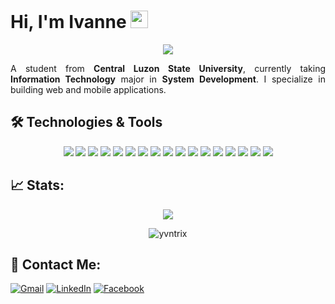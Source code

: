 
# Hi, I'm Ivanne <img src="https://media.giphy.com/media/hvRJCLFzcasrR4ia7z/giphy.gif" width="28">

<p align='center'>
  <img src='https://readme-typing-svg.herokuapp.com/?size=22&duration=4700&color=F73A55&center=true&vCenter=true&height=45&lines=Aspiring+web+or+app+developer+;Always+learning+new+things;What+brings+you+here+%3F;Contact+me+%F0%9F%94%BD'/>
</p>

<p style='text-align: justify;'> A student from <b>Central Luzon State University</b>, currently taking <b>Information Technology</b> major in <b>System Development</b>. I specialize in building web and mobile applications.
</p>




## 🛠 Technologies & Tools
<p align='center'> 
  <img src='https://img.shields.io/badge/html5-%23E34F26.svg?style=for-the-badge&logo=html5&logoColor=white'/>
  <img src='https://img.shields.io/badge/css3-%231572B6.svg?style=for-the-badge&logo=css3&logoColor=white'/>
  <img src='https://img.shields.io/badge/javascript-%23323330.svg?style=for-the-badge&logo=javascript&logoColor=%23F7DF1E'/>
  <img src='https://img.shields.io/badge/java-%23ED8B00.svg?style=for-the-badge&logo=java&logoColor=white'/>
  <img src='https://img.shields.io/badge/php-%23777BB4.svg?style=for-the-badge&logo=php&logoColor=white'/>
  <img src='https://img.shields.io/badge/typescript-%23007ACC.svg?style=for-the-badge&logo=typescript&logoColor=white'/>
  <img src='https://img.shields.io/badge/Android%20Studio-3DDC84.svg?style=for-the-badge&logo=android-studio&logoColor=white'/>
  <img src='https://img.shields.io/badge/Visual%20Studio%20Code-0078d7.svg?style=for-the-badge&logo=visual-studio-code&logoColor=white'/>
  <img src='https://img.shields.io/badge/bootstrap-%23563D7C.svg?style=for-the-badge&logo=bootstrap&logoColor=white'/>
  <img src='https://img.shields.io/badge/jquery-%230769AD.svg?style=for-the-badge&logo=jquery&logoColor=white'/>
  <img src='https://img.shields.io/badge/angular.js-%23E23237.svg?style=for-the-badge&logo=angularjs&logoColor=white'/>
  <img src='https://img.shields.io/badge/react-%2320232a.svg?style=for-the-badge&logo=react&logoColor=%2361DAFB'/>
  <img src='https://img.shields.io/badge/React_Router-CA4245?style=for-the-badge&logo=react-router&logoColor=white'/>
  <img src='https://img.shields.io/badge/Firebase-039BE5?style=for-the-badge&logo=Firebase&logoColor=white)'/>
  <img src='https://img.shields.io/badge/mysql-%2300f.svg?style=for-the-badge&logo=mysql&logoColor=white'/>
  <img src='https://img.shields.io/badge/netlify-%23000000.svg?style=for-the-badge&logo=netlify&logoColor=#00C7B7'/>
  <img src='https://img.shields.io/badge/adobe%20photoshop-%2331A8FF.svg?style=for-the-badge&logo=adobe%20photoshop&logoColor=white'/>
</p>

## 📈 Stats:

<p align='center'>
  <img src='https://github-readme-stats.vercel.app/api/top-langs/?username=yvntrix&theme=dracula&layout=compact'/>
</p>
<p align="center" >
  <img align="center" src="https://github-readme-streak-stats.herokuapp.com/?user=yvntrix&theme=dracula" alt="yvntrix" />
</p>


## 💌 Contact Me:

[![Gmail](https://img.shields.io/badge/Gmail-D14836?style=for-the-badge&logo=gmail&logoColor=white)](mailto:ivannerencel28@gmail.com)
[![LinkedIn](https://img.shields.io/badge/LinkedIn-0077B5?style=for-the-badge&logo=linkedin&logoColor=white)](https://www.linkedin.com/in/yvntrix/)
[![Facebook](https://img.shields.io/badge/Facebook-%231877F2.svg?style=for-the-badge&logo=Facebook&logoColor=white)]([https://www.linkedin.com/in/yvntrix/](https://www.facebook.com/yvntrix/))
